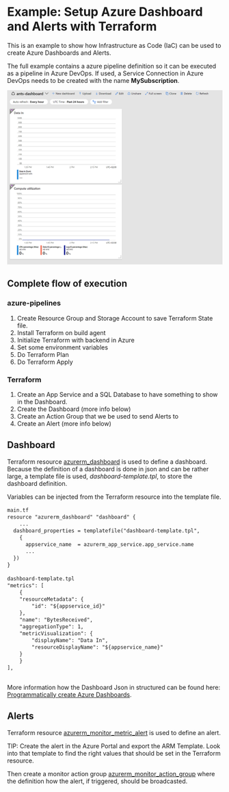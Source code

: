 # Example: Setup Azure Dashboard and Alerts with Terraform
This is an example to show how Infrastructure as Code (IaC) can be used to create Azure Dashboards and Alerts.

The full example contains a azure pipeline definition so it can be executed as a pipeline in Azure DevOps. If used, a Service Connection in Azure DevOps needs to be created with the name **MySubscription**.

![Dashboard](/images/dashboard.png)

## Complete flow of execution
### azure-pipelines
1. Create Resource Group and Storage Account to save Terraform State file.
2. Install Terraform on build agent
3. Initialize Terraform with backend in Azure
4. Set some environment variables
5. Do Terraform Plan
6. Do Terraform Apply

### Terraform
1. Create an App Service and a SQL Database to have something to show in the Dashboard.
2. Create the Dashboard (more info below)
3. Create an Action Group that we be used to send Alerts to
4. Create an Alert (more info below)

## Dashboard
Terraform resource [azurerm_dashboard](https://www.terraform.io/docs/providers/azurerm/r/dashboard.html) is used to define a dashboard. Because the definition of a dashboard is done in json and can be rather large, a template file is used, *dashboard-template.tpl*, to store the dashboard definition.

Variables can be injected from the Terraform resource into the template file.
```
main.tf
resource "azurerm_dashboard" "dashboard" {
    ...
  dashboard_properties = templatefile("dashboard-template.tpl",
    {
      appservice_name  = azurerm_app_service.app_service.name
      ...
  })
}

dashboard-template.tpl
"metrics": [
    {
    "resourceMetadata": {
        "id": "${appservice_id}"
    },
    "name": "BytesReceived",
    "aggregationType": 1,
    "metricVisualization": {
        "displayName": "Data In",
        "resourceDisplayName": "${appservice_name}"
    }
    }
],
       
```
More information how the Dashboard Json in structured can be found here: [Programmatically create Azure Dashboards](https://docs.microsoft.com/en-us/azure/azure-portal/azure-portal-dashboards-create-programmatically).


## Alerts
Terraform resource [azurerm_monitor_metric_alert](https://www.terraform.io/docs/providers/azurerm/r/monitor_metric_alert.html) is used to define an alert.

TIP: Create the alert in the Azure Portal and export the ARM Template. Look into that template to find the right values that should be set in the Terraform resource.

Then create a monitor action group [azurerm_monitor_action_group](https://www.terraform.io/docs/providers/azurerm/r/monitor_action_group.html) where the definition how the alert, if triggered, should be broadcasted.

